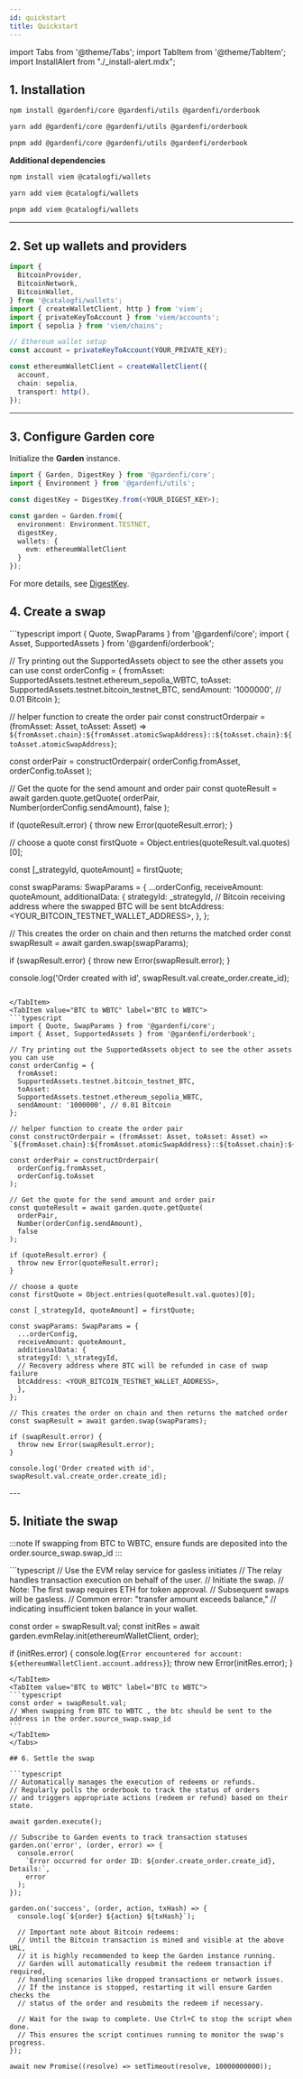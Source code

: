 ```yaml
---
id: quickstart
title: Quickstart
---
```


import Tabs from '@theme/Tabs';
import TabItem from '@theme/TabItem';
import InstallAlert from "./\_install-alert.mdx";

## 1. Installation

<Tabs>

<TabItem value="npm" label="npm">

```bash
npm install @gardenfi/core @gardenfi/utils @gardenfi/orderbook
```

</TabItem>

<TabItem value="yarn" label="yarn">

```bash
yarn add @gardenfi/core @gardenfi/utils @gardenfi/orderbook
```

</TabItem>

<TabItem value="pnpm" label="pnpm">

```bash
pnpm add @gardenfi/core @gardenfi/utils @gardenfi/orderbook
```

</TabItem>

</Tabs>

**Additional dependencies**

<Tabs>

<TabItem value="npm" label="npm">

```bash
npm install viem @catalogfi/wallets
```

</TabItem>

<TabItem value="yarn" label="yarn">

```bash
yarn add viem @catalogfi/wallets
```

</TabItem>

<TabItem value="pnpm" label="pnpm">

```bash
pnpm add viem @catalogfi/wallets
```

</TabItem>

</Tabs>

---

## 2. Set up wallets and providers

```typescript
import {
  BitcoinProvider,
  BitcoinNetwork,
  BitcoinWallet,
} from '@catalogfi/wallets';
import { createWalletClient, http } from 'viem';
import { privateKeyToAccount } from 'viem/accounts';
import { sepolia } from 'viem/chains';

// Ethereum wallet setup
const account = privateKeyToAccount(YOUR_PRIVATE_KEY);

const ethereumWalletClient = createWalletClient({
  account,
  chain: sepolia,
  transport: http(),
});
```

---

## 3. Configure Garden core

Initialize the **Garden** instance.

```typescript
import { Garden, DigestKey } from '@gardenfi/core';
import { Environment } from '@gardenfi/utils';

const digestKey = DigestKey.from(<YOUR_DIGEST_KEY>);

const garden = Garden.from({
  environment: Environment.TESTNET,
  digestKey,
  wallets: {
    evm: ethereumWalletClient
  }
});
```
For more details, see [DigestKey](../reference/classes/DigestKey.md).

## 4. Create a swap

<Tabs>
<TabItem value="WBTC to BTC" label="WBTC to BTC">
  ```typescript
import { Quote, SwapParams } from '@gardenfi/core';
import { Asset, SupportedAssets } from '@gardenfi/orderbook';

// Try printing out the SupportedAssets object to see the other assets you can use
const orderConfig = {
  fromAsset:
  SupportedAssets.testnet.ethereum_sepolia_WBTC,
  toAsset:
  SupportedAssets.testnet.bitcoin_testnet_BTC,
  sendAmount: '1000000', // 0.01 Bitcoin
};

// helper function to create the order pair
const constructOrderpair = (fromAsset: Asset, toAsset: Asset) =>
`${fromAsset.chain}:${fromAsset.atomicSwapAddress}::${toAsset.chain}:${toAsset.atomicSwapAddress}`;

const orderPair = constructOrderpair(
  orderConfig.fromAsset,
  orderConfig.toAsset
);

// Get the quote for the send amount and order pair
const quoteResult = await garden.quote.getQuote(
  orderPair,
  Number(orderConfig.sendAmount),
  false
);

if (quoteResult.error) {
  throw new Error(quoteResult.error);
}

// choose a quote
const firstQuote = Object.entries(quoteResult.val.quotes)[0];

const [_strategyId, quoteAmount] = firstQuote;

const swapParams: SwapParams = {
  ...orderConfig,
  receiveAmount: quoteAmount,
  additionalData: {
  strategyId: \_strategyId,
  // Bitcoin receiving address where the swapped BTC will be sent
  btcAddress: <YOUR_BITCOIN_TESTNET_WALLET_ADDRESS>,
  },
};

// This creates the order on chain and then returns the matched order
const swapResult = await garden.swap(swapParams);

if (swapResult.error) {
throw new Error(swapResult.error);
}

console.log('Order created with id', swapResult.val.create_order.create_id);

````

</TabItem>
<TabItem value="BTC to WBTC" label="BTC to WBTC">
```typescript
import { Quote, SwapParams } from '@gardenfi/core';
import { Asset, SupportedAssets } from '@gardenfi/orderbook';

// Try printing out the SupportedAssets object to see the other assets you can use
const orderConfig = {
  fromAsset:
  SupportedAssets.testnet.bitcoin_testnet_BTC,
  toAsset:
  SupportedAssets.testnet.ethereum_sepolia_WBTC,
  sendAmount: '1000000', // 0.01 Bitcoin
};

// helper function to create the order pair
const constructOrderpair = (fromAsset: Asset, toAsset: Asset) =>
`${fromAsset.chain}:${fromAsset.atomicSwapAddress}::${toAsset.chain}:${toAsset.atomicSwapAddress}`;

const orderPair = constructOrderpair(
  orderConfig.fromAsset,
  orderConfig.toAsset
);

// Get the quote for the send amount and order pair
const quoteResult = await garden.quote.getQuote(
  orderPair,
  Number(orderConfig.sendAmount),
  false
);

if (quoteResult.error) {
  throw new Error(quoteResult.error);
}

// choose a quote
const firstQuote = Object.entries(quoteResult.val.quotes)[0];

const [_strategyId, quoteAmount] = firstQuote;

const swapParams: SwapParams = {
  ...orderConfig,
  receiveAmount: quoteAmount,
  additionalData: {
  strategyId: \_strategyId,
  // Recovery address where BTC will be refunded in case of swap failure
  btcAddress: <YOUR_BITCOIN_TESTNET_WALLET_ADDRESS>,
  },
};

// This creates the order on chain and then returns the matched order
const swapResult = await garden.swap(swapParams);

if (swapResult.error) {
  throw new Error(swapResult.error);
}

console.log('Order created with id', swapResult.val.create_order.create_id);

````

</TabItem>
</Tabs>
---

## 5. Initiate the swap

:::note
If swapping from BTC to WBTC, ensure funds are deposited into the order.source_swap.swap_id
:::

<Tabs>
<TabItem value="WBTC to BTC" label="WBTC to BTC">
```typescript
// Use the EVM relay service for gasless initiates
// The relay handles transaction execution on behalf of the user.
// Initiate the swap.
// Note: The first swap requires ETH for token approval.
// Subsequent swaps will be gasless.
// Common error: "transfer amount exceeds balance,"
// indicating insufficient token balance in your wallet.

const order = swapResult.val;
const initRes = await garden.evmRelay.init(ethereumWalletClient, order);

if (initRes.error) {
console.log(`Error encountered for account:
  ${ethereumWalletClient.account.address}`);
throw new Error(initRes.error);
}

````
</TabItem>
<TabItem value="BTC to WBTC" label="BTC to WBTC">
```typescript
const order = swapResult.val;
// When swapping from BTC to WBTC , the btc should be sent to the address in the order.source_swap.swap_id
```
</TabItem>
</Tabs>

## 6. Settle the swap

```typescript
// Automatically manages the execution of redeems or refunds.
// Regularly polls the orderbook to track the status of orders
// and triggers appropriate actions (redeem or refund) based on their state.

await garden.execute();

// Subscribe to Garden events to track transaction statuses
garden.on('error', (order, error) => {
  console.error(
    `Error occurred for order ID: ${order.create_order.create_id}, Details:`,
    error
  );
});

garden.on('success', (order, action, txHash) => {
  console.log(`${order} ${action} ${txHash}`);

  // Important note about Bitcoin redeems:
  // Until the Bitcoin transaction is mined and visible at the above URL,
  // it is highly recommended to keep the Garden instance running.
  // Garden will automatically resubmit the redeem transaction if required,
  // handling scenarios like dropped transactions or network issues.
  // If the instance is stopped, restarting it will ensure Garden checks the
  // status of the order and resubmits the redeem if necessary.

  // Wait for the swap to complete. Use Ctrl+C to stop the script when done.
  // This ensures the script continues running to monitor the swap's progress.
});

await new Promise((resolve) => setTimeout(resolve, 10000000000));
````
